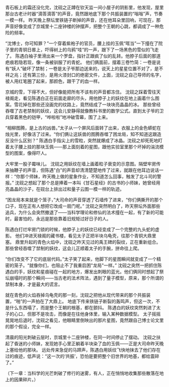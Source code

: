青石板上的霜还没化完，沈砚之正蹲在钦天监一间小屋子的阴影里，他发现，屋里那台古老计时器“滴答滴答”的声音，竟然跟地底下那个共振装置的“嗡嗡”声，节奏一模一样。
昨天晚上祭坛里铁链子断掉的声音，还在他耳朵里回响，可现在，那声音好像变成了京城里十二座钟楼的钟摆声，把整个王朝的心跳，都调成了一种危险的频率。

“沈博士，你可知罪？”一个穿着紫袍子的官员，腰上挂的玉佩“哐当”一下撞在了院子里的青铜日晷上，吓得树上的乌鸦“哇”的一声，跟下了一场黑色的雪似的飞走了。
陈遇白袖子里滑出来一个罗盘，指针正跟疯了似的乱转。他脖子后面的那道疤痕若隐若现，像一条被驯服了的青蛇。
他们俩面前，摆着三卷竹简：一卷是说有“妖人”破坏了禁制；一卷是太子爷那边送来的，说天上的星星位置不对了，是不祥之兆；还有第三份，是用火漆封口的绝密文件，上面，沈砚之自己导师的名字，被人用红笔圈了起来，那颜色，跟干了的血一样。

京城的雪，下得不大，但好像能把所有不该有的声音都冻住。
沈砚之踩着雪往天禄阁走，看见陈遇白正在前面走廊的尽头，用他脖子上的妖纹在地上画着什么图案。雪花掉在那些还没画完的纹路上，竟然结成了一块块亮晶晶的冰。
那些曾经吞噬了古老禁制的妖纹，这会儿安静得就像教科书里的数学公式。直到太子爷的卫兵穿着黑色的铠甲，“哗啦啦”地冲破雪幕，围了上来。

“相柳图腾，是上古的凶兽。”太子从一个屏风后面转了出来，衣服上的金色蟒蛇在烛光里，好像活了过来。“你们俩让这妖兽的图腾吞噬了困龙局，知不知道这跟造反没什么区别？”
陈遇白手指尖上的雪粒，突然就爆成了冰晶。沈砚之却死死地盯着太子腰上挂的那块玉佩——那上面刻着的星图，跟他实验室里那个坏掉的湍流模型的图案，像得吓人。

大牢里一股子霉味儿。
沈砚之用妖纹在墙上画着粒子衰变的示意图。隔壁牢房传来抽鞭子的声音，但陈遇"白"的声音却清清楚楚地传了过来，就跟在他耳边说话一样：“你那个师妹，昨天晚上做的星象作业，不知道怎么回事，触发了北斗司的警报。”
沈砚之想起了那个总是捧着一本叫《甘石星经》的古书的小师妹，她曾经用亮晶晶的沙子，在砚台上排出过和量子云图一模一样的轨迹。

“困龙局本来就是个笼子，”大司命的声音穿透了石墙传了进来，“你们俩撕开的那个口子，现在正有人想把它改成一扇门呢。”
沈砚之突然明白了，昨天祭坛外面那些追兵，为什么会突然撤退了——当科学理论和修仙的法术撞在一起，有了新的可能时，最害怕的，永远是那些靠着旧规矩过好日子的人。

陈遇白打烂牢房门锁的时候，他脖子上的妖纹已经变成了一个完整的九头蛇的虚影。
他们冲进天禄阁的藏书楼，看见太子正把半块乌龟壳，往那个青铜大鼎里塞。
鼎里升起的青色火焰中，沈砚之昨天见过的禹王碑的裂纹，正在重新组合。那些曾经吞噬了禁制的妖纹，这会儿正顺着太子的手腕，拼命往上爬。

“你们改变不了它的底层代码。”太子笑了起来，他脚下的星图瞬间就变成了一个精密的笼子。“就像你们，也阻止不了我重启困"龙局"一样。”
沈砚之突然一把抓住陈遇白的手，妖纹和星痕碰在一起的地方，爆发出刺眼的蓝光。他们俩同时想起了祭坛崩塌时的那个瞬间——当古老的法术阵法，遇到了量子模型，原来，那个所谓的禁制本身，才是最大的谎言。

就在青色的火焰吞掉乌龟壳的那一刻，沈砚之把他从现代带来的那个共振装置，“啪”的一声拍在了大鼎上。
地底下传来铁链子断裂的轰鸣声，但这一次，不是什么东西塌了，而是整个王朝的根基，都在颤抖。
陈遇白的妖纹突然刺进了太子的心口，但那不是攻击，而像是在往他身体里，输入某种数据模型。
太子摇摇晃晃地后退时，沈砚之看见，他眼睛里倒映出的那片星图，竟然跟自己博士论文里的那个假设，完全一样。

清晨的阳光刺破云层时，京城里十二座钟楼，在同一时间停止了摆动。
沈砚之扶起了昏迷的小师妹，发现她手心里正躺着半块染了血的玉佩——正是大司命昨天晚上塞给他的那块。
远处传来急促的马蹄声，陈遇白用妖纹飞快地抹去了他们存在过的痕迹，低声说：“这一次的‘共振’，恐怕是要把整个旧世界的地基，都给震碎了。”

（下一章：当科学的光芒刺破了修行的迷雾，有人，正在悄悄地收集那些散落在地上的因果碎片。）
